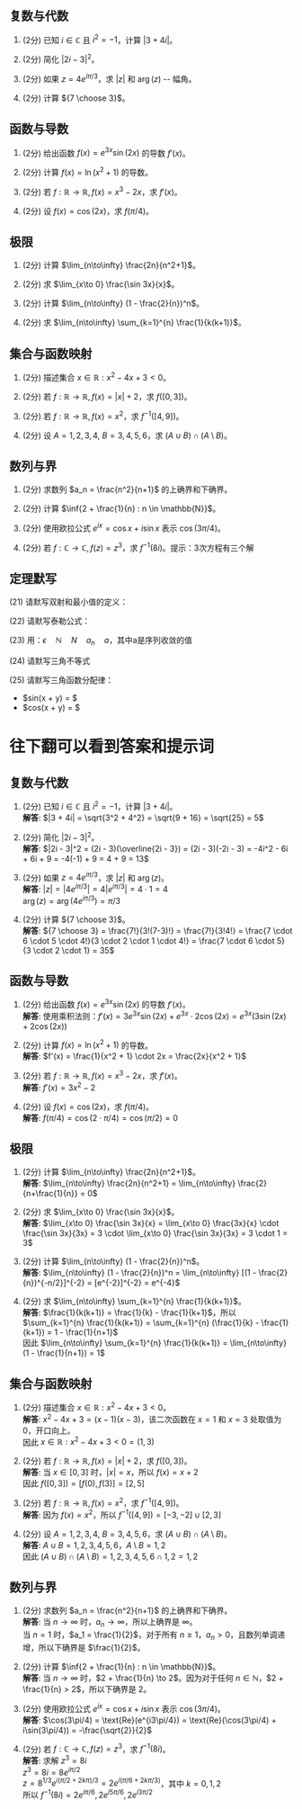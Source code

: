 

## 复数与代数

1. (2分) 已知 $i \in \mathbb{C}$ 且 $i^2 = -1$，计算 $|3 + 4i|$。
    
2. (2分) 简化 $|2i - 3|^2$。
    
3. (2分) 如果 $z = 4e^{i\pi/3}$，求 $|z|$ 和 $\arg(z)$ -- 幅角。
    
4. (2分) 计算 ${7 \choose 3}$。
    

## 函数与导数

1. (2分) 给出函数 $f(x) = e^{3x}\sin(2x)$ 的导数 $f'(x)$。
    
6. (2分) 计算 $f(x) = \ln(x^2 + 1)$ 的导数。
    
7. (2分) 若 $f: \mathbb{R} \to \mathbb{R}, f(x) = x^3 - 2x$，求 $f'(x)$。
    
8. (2分) 设 $f(x) = \cos(2x)$，求 $f(\pi/4)$。
    

## 极限

1. (2分) 计算 $\lim_{n\to\infty} \frac{2n}{n^2+1}$。
    
10. (2分) 求 $\lim_{x\to 0} \frac{\sin 3x}{x}$。
    
11. (2分) 计算 $\lim_{n\to\infty} (1 - \frac{2}{n})^n$。
    
12. (2分) 求 $\lim_{n\to\infty} \sum_{k=1}^{n} \frac{1}{k(k+1)}$。
    

## 集合与函数映射

1. (2分) 描述集合 ${x \in \mathbb{R} : x^2 - 4x + 3 < 0}$。
    
14. (2分) 若 $f: \mathbb{R} \to \mathbb{R}, f(x) = |x| + 2$，求 $f([0,3])$。
    
15. (2分) 若 $f: \mathbb{R} \to \mathbb{R}, f(x) = x^2$，求 $f^{-1}([4,9])$。
    
16. (2分) 设 $A = {1,2,3,4}$, $B = {3,4,5,6}$，求 $(A \cup B) \cap (A \setminus B)$。
    
## 数列与界

1. (2分) 求数列 $a_n = \frac{n^2}{n+1}$ 的上确界和下确界。
    
18. (2分) 计算 $\inf{2 + \frac{1}{n} : n \in \mathbb{N}}$。
    
19. (2分) 使用欧拉公式 $e^{ix} = \cos x + i\sin x$ 表示 $\cos(3\pi/4)$。
    
20. (2分) 若 $f: \mathbb{C} \to \mathbb{C}, f(z) = z^3$，求 $f^{-1}({8i})$。提示：3次方程有三个解

## 定理默写

(21) 请默写双射和最小值的定义：

(22) 请默写泰勒公式：

(23) 用：$\epsilon\quad\mathbb{N}\quad N\quad a_n \quad a$，其中a是序列收敛的值

(24) 请默写三角不等式

(25) 请默写三角函数分配律：

- $sin(x + y) = $
- $cos(x + y) = $

# 往下翻可以看到答案和提示词











































## 复数与代数

1. (2分) 已知 $i \in \mathbb{C}$ 且 $i^2 = -1$，计算 $|3 + 4i|$。  
    **解答**: $|3 + 4i| = \sqrt{3^2 + 4^2} = \sqrt{9 + 16} = \sqrt{25} = 5$
    
2. (2分) 简化 $|2i - 3|^2$。  
    **解答**: $|2i - 3|^2 = (2i - 3)(\overline{2i - 3}) = (2i - 3)(-2i - 3) = -4i^2 - 6i + 6i + 9 = -4(-1) + 9 = 4 + 9 = 13$
    
3. (2分) 如果 $z = 4e^{i\pi/3}$，求 $|z|$ 和 $\arg(z)$。  
    **解答**: $|z| = |4e^{i\pi/3}| = 4|e^{i\pi/3}| = 4 \cdot 1 = 4$  
    $\arg(z) = \arg(4e^{i\pi/3}) = \pi/3$
    
4. (2分) 计算 ${7 \choose 3}$。  
    **解答**: ${7 \choose 3} = \frac{7!}{3!(7-3)!} = \frac{7!}{3!4!} = \frac{7 \cdot 6 \cdot 5 \cdot 4!}{3 \cdot 2 \cdot 1 \cdot 4!} = \frac{7 \cdot 6 \cdot 5}{3 \cdot 2 \cdot 1} = 35$
    

## 函数与导数

1. (2分) 给出函数 $f(x) = e^{3x}\sin(2x)$ 的导数 $f'(x)$。  
    **解答**: 使用乘积法则：$f'(x) = 3e^{3x}\sin(2x) + e^{3x} \cdot 2\cos(2x) = e^{3x}(3\sin(2x) + 2\cos(2x))$
    
6. (2分) 计算 $f(x) = \ln(x^2 + 1)$ 的导数。  
    **解答**: $f'(x) = \frac{1}{x^2 + 1} \cdot 2x = \frac{2x}{x^2 + 1}$
    
7. (2分) 若 $f: \mathbb{R} \to \mathbb{R}, f(x) = x^3 - 2x$，求 $f'(x)$。  
    **解答**: $f'(x) = 3x^2 - 2$
    
8. (2分) 设 $f(x) = \cos(2x)$，求 $f(\pi/4)$。  
    **解答**: $f(\pi/4) = \cos(2 \cdot \pi/4) = \cos(\pi/2) = 0$
    

## 极限

1. (2分) 计算 $\lim_{n\to\infty} \frac{2n}{n^2+1}$。  
    **解答**: $\lim_{n\to\infty} \frac{2n}{n^2+1} = \lim_{n\to\infty} \frac{2}{n+\frac{1}{n}} = 0$
    
10. (2分) 求 $\lim_{x\to 0} \frac{\sin 3x}{x}$。  
    **解答**: $\lim_{x\to 0} \frac{\sin 3x}{x} = \lim_{x\to 0} \frac{3x}{x} \cdot \frac{\sin 3x}{3x} = 3 \cdot \lim_{x\to 0} \frac{\sin 3x}{3x} = 3 \cdot 1 = 3$
    
11. (2分) 计算 $\lim_{n\to\infty} (1 - \frac{2}{n})^n$。  
    **解答**: $\lim_{n\to\infty} (1 - \frac{2}{n})^n = \lim_{n\to\infty} [(1 - \frac{2}{n})^{-n/2}]^{-2} = [e^{-2}]^{-2} = e^{-4}$
    
12. (2分) 求 $\lim_{n\to\infty} \sum_{k=1}^{n} \frac{1}{k(k+1)}$。  
    **解答**: $\frac{1}{k(k+1)} = \frac{1}{k} - \frac{1}{k+1}$，所以  
    $\sum_{k=1}^{n} \frac{1}{k(k+1)} = \sum_{k=1}^{n} (\frac{1}{k} - \frac{1}{k+1}) = 1 - \frac{1}{n+1}$  
    因此 $\lim_{n\to\infty} \sum_{k=1}^{n} \frac{1}{k(k+1)} = \lim_{n\to\infty} (1 - \frac{1}{n+1}) = 1$
    

## 集合与函数映射

1. (2分) 描述集合 ${x \in \mathbb{R} : x^2 - 4x + 3 < 0}$。  
    **解答**: $x^2 - 4x + 3 = (x-1)(x-3)$，该二次函数在 $x=1$ 和 $x=3$ 处取值为0，开口向上。  
    因此 ${x \in \mathbb{R} : x^2 - 4x + 3 < 0} = (1,3)$
    
14. (2分) 若 $f: \mathbb{R} \to \mathbb{R}, f(x) = |x| + 2$，求 $f([0,3])$。  
    **解答**: 当 $x \in [0,3]$ 时，$|x| = x$，所以 $f(x) = x + 2$  
    因此 $f([0,3]) = [f(0), f(3)] = [2, 5]$
    
15. (2分) 若 $f: \mathbb{R} \to \mathbb{R}, f(x) = x^2$，求 $f^{-1}([4,9])$。  
    **解答**: 因为 $f(x) = x^2$，所以 $f^{-1}([4,9]) = [-3,-2] \cup [2,3]$
    
16. (2分) 设 $A = {1,2,3,4}$, $B = {3,4,5,6}$，求 $(A \cup B) \cap (A \setminus B)$。  
    **解答**: $A \cup B = {1,2,3,4,5,6}$，$A \setminus B = {1,2}$  
    因此 $(A \cup B) \cap (A \setminus B) = {1,2,3,4,5,6} \cap {1,2} = {1,2}$
    

## 数列与界

1. (2分) 求数列 $a_n = \frac{n^2}{n+1}$ 的上确界和下确界。  
    **解答**: 当 $n \to \infty$ 时，$a_n \to \infty$，所以上确界是 $\infty$。  
    当 $n = 1$ 时，$a_1 = \frac{1}{2}$，对于所有 $n \geq 1$，$a_n > 0$，且数列单调递增，所以下确界是 $\frac{1}{2}$。
    
18. (2分) 计算 $\inf{2 + \frac{1}{n} : n \in \mathbb{N}}$。  
    **解答**: 当 $n \to \infty$ 时，$2 + \frac{1}{n} \to 2$。因为对于任何 $n \in \mathbb{N}$，$2 + \frac{1}{n} > 2$，所以下确界是 $2$。
    
19. (2分) 使用欧拉公式 $e^{ix} = \cos x + i\sin x$ 表示 $\cos(3\pi/4)$。  
    **解答**: $\cos(3\pi/4) = \text{Re}(e^{i3\pi/4}) = \text{Re}(\cos(3\pi/4) + i\sin(3\pi/4)) = -\frac{\sqrt{2}}{2}$
    
20. (2分) 若 $f: \mathbb{C} \to \mathbb{C}, f(z) = z^3$，求 $f^{-1}({8i})$。  
    **解答**: 求解 $z^3 = 8i$  
    $z^3 = 8i = 8e^{i\pi/2}$  
    $z = 8^{1/3}e^{i(\pi/2 + 2k\pi)/3} = 2e^{i(\pi/6 + 2k\pi/3)}$，其中 $k = 0, 1, 2$  
    所以 $f^{-1}({8i}) = {2e^{i\pi/6}, 2e^{i5\pi/6}, 2e^{i3\pi/2}}$





























